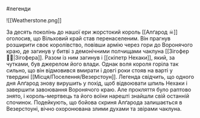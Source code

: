 #легенди

![[Weatherstone.png]]

За десять поколінь до нашої ери жорстокий король [[Алґарод ☠]] оголосив, що Вільховий край став перенаселеним. Він прагнув розширити своє королівство, повівши армію через гори до Воронячого краю, де загинув у битві з демонічними полчищами чаклуна [[Зігофер 🧟‍♂️|Зігофера]]. Разом із ним загинув і [[скіпетр Нехаки]], який, за чутками, був джерелом його влади. Однак воля короля горіла так сильно, що він відмовився вмирати і довгі роки стояв на варті у твердині [[Місця/Поселення/Везерстоун]]. Легенда свідчить, що одного дня Алґарод знову вирушить у похід, щоб відвоювати шпиль Нехаки і завершити завоювання Воронячого краю. Але прокляття було раптово знято, і король-мертвець та його воїни нарешті знайшли свій останній спочинок. Подейкують, що бойова скриня Алґарода залишається в Везерстоуні, вічно охоронювана злими духами та звірами чаклуна.